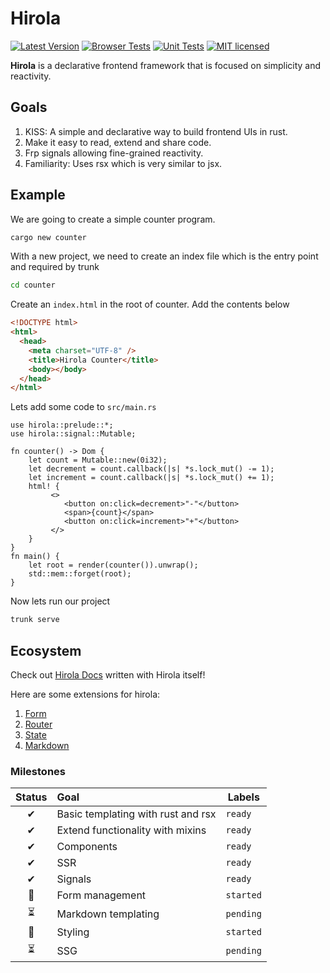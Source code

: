 # Hirola

[![Latest Version](https://img.shields.io/crates/v/hirola.svg)](https://crates.io/crates/hirola)
[![Browser Tests](https://github.com/geofmureithi/hirola/actions/workflows/browser.yml/badge.svg)](https://github.com/geofmureithi/hirola/actions/workflows/browser.yml)
[![Unit Tests](https://github.com/geofmureithi/hirola/actions/workflows/unit.yml/badge.svg)](https://github.com/geofmureithi/hirola/actions/workflows/unit.yml)
[![MIT licensed](https://img.shields.io/badge/license-MIT-blue.svg)](./LICENSE)

**Hirola** is a declarative frontend framework that is focused on simplicity and reactivity.

## Goals

1. KISS: A simple and declarative way to build frontend UIs in rust.
2. Make it easy to read, extend and share code.
3. Frp signals allowing fine-grained reactivity.
4. Familiarity: Uses rsx which is very similar to jsx.

## Example

We are going to create a simple counter program.

```bash
cargo new counter
```

With a new project, we need to create an index file which is the entry point and required by trunk

```bash
cd counter
```

Create an `index.html` in the root of counter. Add the contents below

```html
<!DOCTYPE html>
<html>
  <head>
    <meta charset="UTF-8" />
    <title>Hirola Counter</title>
    <body></body>
  </head>
</html>
```

Lets add some code to `src/main.rs`

```rust,no_run
use hirola::prelude::*;
use hirola::signal::Mutable;

fn counter() -> Dom {
    let count = Mutable::new(0i32);
    let decrement = count.callback(|s| *s.lock_mut() -= 1);
    let increment = count.callback(|s| *s.lock_mut() += 1);
    html! {
         <>
            <button on:click=decrement>"-"</button>
            <span>{count}</span>
            <button on:click=increment>"+"</button>
         </>
    }
}
fn main() {
    let root = render(counter()).unwrap();
    std::mem::forget(root);
}
```

Now lets run our project

```bash
trunk serve
```

## Ecosystem

Check out [Hirola Docs](https://hirola-docs.vercel.app/basics/getting-started) written with Hirola itself!

Here are some extensions for hirola:

1. [Form](https://hirola-docs.vercel.app/plugins/form)
2. [Router](https://hirola-docs.vercel.app/plugins/router)
3. [State](https://hirola-docs.vercel.app/plugins/state)
4. [Markdown](https://hirola-docs.vercel.app/plugins/mdx)

### Milestones

| Status | Goal                               | Labels    |
| :----: | :--------------------------------- | --------- |
|   ✔    | Basic templating with rust and rsx | `ready`   |
|   ✔    | Extend functionality with mixins   | `ready`   |
|   ✔    | Components                         | `ready`   |
|   ✔    | SSR                                | `ready`   |
|   ✔    | Signals                            | `ready`   |
|   🚧   | Form management                    | `started` |
|   ⏳   | Markdown templating                | `pending` |
|   🚧   | Styling                            | `started` |
|   ⏳   | SSG                                | `pending` |
